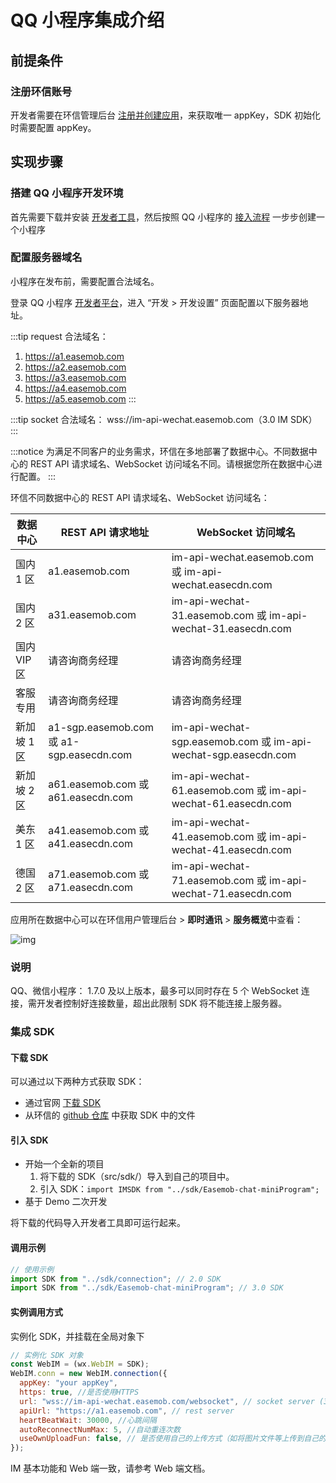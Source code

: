 # QQ 小程序集成介绍

<Toc />

## 前提条件

### 注册环信账号

开发者需要在环信管理后台 [注册并创建应用](/product/enable_and_configure_IM.html#创建应用)，来获取唯一 appKey，SDK 初始化时需要配置 appKey。

## 实现步骤

### 搭建 QQ 小程序开发环境

首先需要下载并安装 [开发者工具](https://q.qq.com/wiki/tools/devtool/)，然后按照 QQ 小程序的 [接入流程](https://q.qq.com/wiki/#_2-注册开发者平台) 一步步创建一个小程序

### 配置服务器域名

小程序在发布前，需要配置合法域名。

登录 QQ 小程序 [开发者平台](https://q.qq.com/)，进入 “开发 > 开发设置” 页面配置以下服务器地址。

:::tip
request 合法域名：

1. https://a1.easemob.com
2. https://a2.easemob.com
3. https://a3.easemob.com
4. https://a4.easemob.com
5. https://a5.easemob.com
:::

:::tip
socket 合法域名：
wss://im-api-wechat.easemob.com（3.0 IM SDK）
:::

:::notice
为满足不同客户的业务需求，环信在多地部署了数据中心。不同数据中心的 REST API 请求域名、WebSocket 访问域名不同。请根据您所在数据中心进行配置。
:::

环信不同数据中心的 REST API 请求域名、WebSocket 访问域名：

| 数据中心      | REST API 请求地址      | WebSocket 访问域名          |
| ------------- | ------------------ | -------------------------------- |
| 国内 1 区   | a1.easemob.com    | im-api-wechat.easemob.com 或 im-api-wechat.easecdn.com   |
| 国内 2 区   | a31.easemob.com   | im-api-wechat-31.easemob.com 或 im-api-wechat-31.easecdn.com |
| 国内 VIP 区 | 请咨询商务经理    | 请咨询商务经理     |
| 客服专用    | 请咨询商务经理    | 请咨询商务经理   |
| 新加坡 1 区   | a1-sgp.easemob.com 或 a1-sgp.easecdn.com | im-api-wechat-sgp.easemob.com  或 im-api-wechat-sgp.easecdn.com  |
| 新加坡 2 区   | a61.easemob.com 或 a61.easecdn.com | im-api-wechat-61.easemob.com 或 im-api-wechat-61.easecdn.com |
| 美东 1 区     | a41.easemob.com 或 a41.easecdn.com       | im-api-wechat-41.easemob.com 或 im-api-wechat-41.easecdn.com   |
| 德国 2 区 | a71.easemob.com 或 a71.easecdn.com       | im-api-wechat-71.easemob.com 或 im-api-wechat-71.easecdn.com   |

应用所在数据中心可以在环信用户管理后台 > **即时通讯** > **服务概览**中查看：

![img](/images/applet/service_overview.png)

### 说明

QQ、微信小程序： 1.7.0 及以上版本，最多可以同时存在 5 个 WebSocket 连接，需开发者控制好连接数量，超出此限制 SDK 将不能连接上服务器。

### 集成 SDK

#### 下载 SDK

可以通过以下两种方式获取 SDK：

- 通过官网 [下载 SDK](https://www.easemob.com/download/im)
- 从环信的 [github 仓库](https://github.com/easemob/webim-weixin-xcx/tree/master/src/sdk) 中获取 SDK 中的文件

#### 引入 SDK

- 开始一个全新的项目
  1. 将下载的 SDK（src/sdk/）导入到自己的项目中。
  2. 引入 SDK：`import IMSDK from "../sdk/Easemob-chat-miniProgram";`
- 基于 Demo 二次开发

将下载的代码导入开发者工具即可运行起来。

#### 调用示例

```javascript
// 使用示例
import SDK from "../sdk/connection"; // 2.0 SDK
import SDK from "../sdk/Easemob-chat-miniProgram"; // 3.0 SDK
```

#### 实例调用方式

实例化 SDK，并挂载在全局对象下

```javascript
// 实例化 SDK 对象
const WebIM = (wx.WebIM = SDK);
WebIM.conn = new WebIM.connection({
  appKey: "your appKey",
  https: true, //是否使用HTTPS
  url: "wss://im-api-wechat.easemob.com/websocket", // socket server (3.0 SDK)
  apiUrl: "https://a1.easemob.com", // rest server
  heartBeatWait: 30000, //心跳间隔
  autoReconnectNumMax: 5, //自动重连次数
  useOwnUploadFun: false, // 是否使用自己的上传方式（如将图片文件等上传到自己的服务器，构建消息时只传 URL）
});
```

IM 基本功能和 Web 端一致，请参考 Web 端文档。
